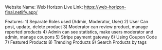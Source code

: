 Website Name: Web Horizon
Live Link: https://web-horizon-final.netlify.app/

Features: 
    1) Separate Roles used (Admin, Moderator, User)
    2) User Can post, update, delete product
    3) Moderator can review product, manage reported products
    4) Admin can see statistics, make users moderator and admin, manage coupons
    5) Stripe payment gateway
    6) Using Coupon Code
    7) Featured Products
    8) Trending Products
    9) Search Products by tags
